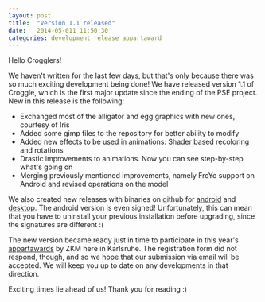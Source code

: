 ```yaml
---
layout: post
title:  "Version 1.1 released"
date:   2014-05-011 11:50:30
categories: development release appartaward
---
```


Hello Crogglers!

We haven't written for the last few days, but that's only because there was so much exciting development being done!
We have released version 1.1 of Croggle, which is the first major update since the ending of the PSE project.
New in this release is the following:
* Exchanged most of the alligator and egg graphics with new ones, courtesy of Iris
* Added some gimp files to the repository for better ability to modify
* Added new effects to be used in animations: Shader based recoloring and rotations
* Drastic improvements to animations. Now you can see step-by-step what's going on
* Merging previously mentioned improvements, namely FroYo support on Android and revised operations on the model

We also created new releases with binaries on github for [android] and [desktop].
The android version is even signed!
Unfortunately, this can mean that you have to uninstall your previous installation before upgrading, since the signatures are different :(

The new version became ready just in time to participate in this year's [appartawards] by ZKM here in Karlsruhe.
The registration form did not respond, though, and so we hope that our submission via email will be accepted.
We will keep you up to date on any developments in that direction.

Exciting times lie ahead of us!
Thank you for reading :)


[android]: https://github.com/TeamCroggle/croggle-android/releases/tag/v1.1
[desktop]: https://github.com/TeamCroggle/croggle-desktop/releases/tag/v1.1
[appartawards]: http://www.app-art-award.org/
